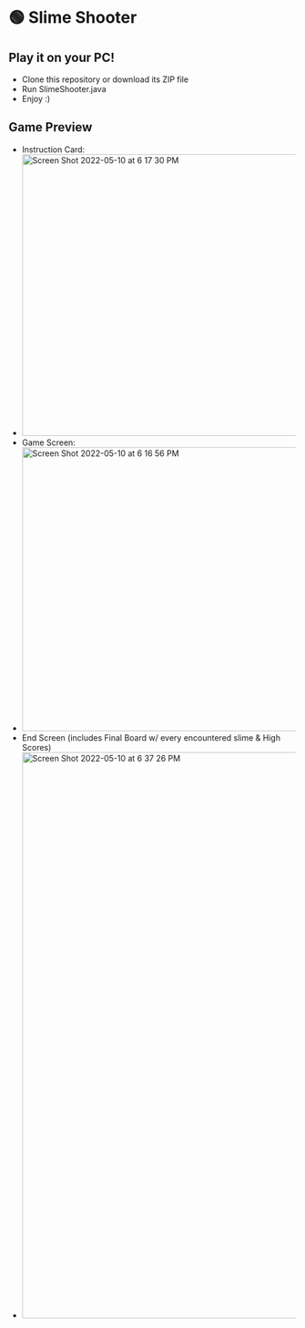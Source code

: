 # 🟢 Slime Shooter

## Play it on your PC!
- Clone this repository or download its ZIP file
- Run SlimeShooter.java
- Enjoy :)

## Game Preview
- Instruction Card:
- <img width="494" alt="Screen Shot 2022-05-10 at 6 17 30 PM" src="https://user-images.githubusercontent.com/57462040/167735188-911529b3-4177-4276-989d-35f68cd57787.png">
- Game Screen:
- <img width="498" alt="Screen Shot 2022-05-10 at 6 16 56 PM" src="https://user-images.githubusercontent.com/57462040/167734078-1ae16a28-e09b-4a9a-9412-53ec74904a5c.png">
- End Screen (includes Final Board w/ every encountered slime & High Scores)
- <img width="993" alt="Screen Shot 2022-05-10 at 6 37 26 PM" src="https://user-images.githubusercontent.com/57462040/167735012-76204ccc-c62b-4cb7-ade0-0f864b45076d.png">
